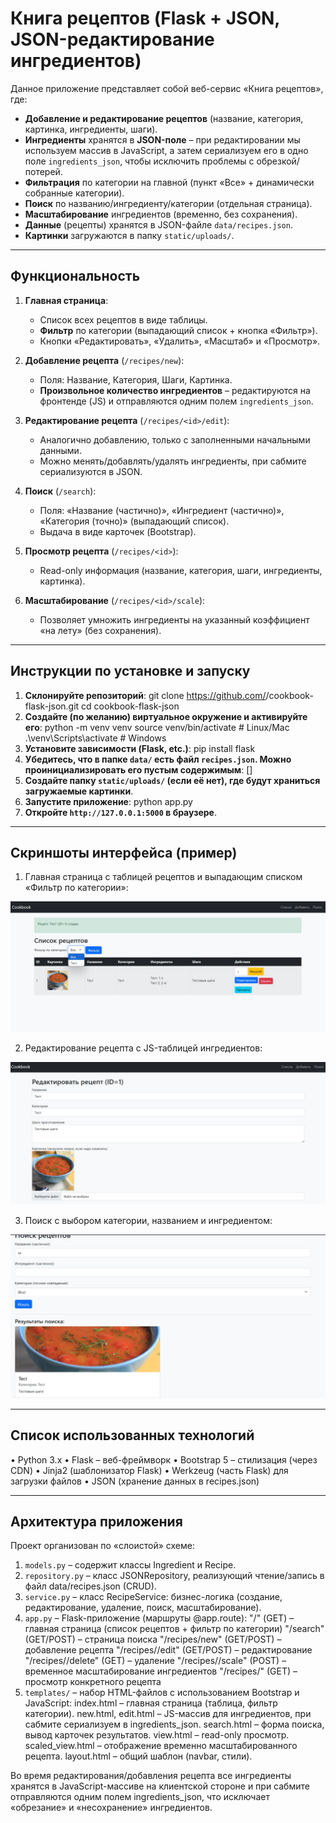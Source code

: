 # Книга рецептов (Flask + JSON, JSON-редактирование ингредиентов)

Данное приложение представляет собой веб-сервис «Книга рецептов», где:

- **Добавление и редактирование рецептов** (название, категория, картинка, ингредиенты, шаги).  
- **Ингредиенты** хранятся в **JSON-поле** – при редактировании мы используем массив в JavaScript, а затем сериализуем его в одно поле `ingredients_json`, чтобы исключить проблемы с обрезкой/потерей.  
- **Фильтрация** по категории на главной (пункт «Все» + динамически собранные категории).  
- **Поиск** по названию/ингредиенту/категории (отдельная страница).  
- **Масштабирование** ингредиентов (временно, без сохранения).  
- **Данные** (рецепты) хранятся в JSON-файле `data/recipes.json`.  
- **Картинки** загружаются в папку `static/uploads/`.

---

## Функциональность

1. **Главная страница**:  
   - Список всех рецептов в виде таблицы.  
   - **Фильтр** по категории (выпадающий список + кнопка «Фильтр»).  
   - Кнопки «Редактировать», «Удалить», «Масштаб» и «Просмотр».  

2. **Добавление рецепта** (`/recipes/new`):  
   - Поля: Название, Категория, Шаги, Картинка.  
   - **Произвольное количество ингредиентов** – редактируются на фронтенде (JS) и отправляются одним полем `ingredients_json`.

3. **Редактирование рецепта** (`/recipes/<id>/edit`):  
   - Аналогично добавлению, только с заполненными начальными данными.  
   - Можно менять/добавлять/удалять ингредиенты, при сабмите сериализуются в JSON.

4. **Поиск** (`/search`):  
   - Поля: «Название (частично)», «Ингредиент (частично)», «Категория (точно)» (выпадающий список).  
   - Выдача в виде карточек (Bootstrap).

5. **Просмотр рецепта** (`/recipes/<id>`):  
   - Read-only информация (название, категория, шаги, ингредиенты, картинка).

6. **Масштабирование** (`/recipes/<id>/scale`):  
   - Позволяет умножить ингредиенты на указанный коэффициент «на лету» (без сохранения).

---

## Инструкции по установке и запуску

1. **Склонируйте репозиторий**:
   git clone https://github.com/<username>/cookbook-flask-json.git
   cd cookbook-flask-json
2. **Создайте (по желанию) виртуальное окружение и активируйте его**:
    python -m venv venv
    source venv/bin/activate    # Linux/Mac
    .\venv\Scripts\activate     # Windows
3. **Установите зависимости (Flask, etc.)**:
    pip install flask
4. **Убедитесь, что в папке `data/` есть файл `recipes.json`. Можно проинициализировать его пустым содержимым**:
    []
5. **Создайте папку `static/uploads/` (если её нет), где будут храниться загружаемые картинки**.
6. **Запустите приложение**:
    python app.py
7. **Откройте `http://127.0.0.1:5000` в браузере**.

---

## Скриншоты интерфейса (пример)

1. Главная страница с таблицей рецептов и выпадающим списком «Фильтр по категории»:

![Скриншот главной страницы](https://github.com/qisseyt/web_cookbook/raw/images/images/1.jpg)

2. Редактирование рецепта с JS-таблицей ингредиентов:

![Скриншот главной страницы](https://github.com/qisseyt/web_cookbook/raw/images/images/2.jpg)

3. Поиск с выбором категории, названием и ингредиентом:

![Скриншот главной страницы](https://github.com/qisseyt/web_cookbook/raw/images/images/3.jpg)

---

## Список использованных технологий

• Python 3.x
• Flask – веб-фреймворк
• Bootstrap 5 – стилизация (через CDN)
• Jinja2 (шаблонизатор Flask)
• Werkzeug (часть Flask) для загрузки файлов
• JSON (хранение данных в recipes.json)

---

## Архитектура приложения

Проект организован по «слоистой» схеме:

1. `models.py` – содержит классы Ingredient и Recipe.
2. `repository.py` – класс JSONRepository, реализующий чтение/запись в файл data/recipes.json (CRUD).
3. `service.py` – класс RecipeService: бизнес-логика (создание, редактирование, удаление, поиск, масштабирование).
4. `app.py` – Flask-приложение (маршруты @app.route):
    "/" (GET) – главная страница (список рецептов + фильтр по категории)
    "/search" (GET/POST) – страница поиска
    "/recipes/new" (GET/POST) – добавление рецепта
    "/recipes/<id>/edit" (GET/POST) – редактирование
    "/recipes/<id>/delete" (GET) – удаление
    "/recipes/<id>/scale" (POST) – временное масштабирование ингредиентов
    "/recipes/<id>" (GET) – просмотр конкретного рецепта
5. `templates/` – набор HTML-файлов с использованием Bootstrap и JavaScript:
    index.html – главная страница (таблица, фильтр категории).
    new.html, edit.html – JS-массив для ингредиентов, при сабмите сериализуем в ingredients_json.
    search.html – форма поиска, вывод карточек результатов.
    view.html – read-only просмотр.
    scaled_view.html – отображение временно масштабированного рецепта.
    layout.html – общий шаблон (navbar, стили).

Во время редактирования/добавления рецепта все ингредиенты хранятся в JavaScript-массиве на клиентской стороне и при сабмите отправляются одним полем ingredients_json, что исключает «обрезание» и «несохранение» ингредиентов.
